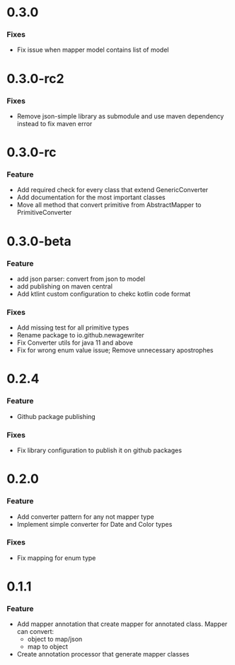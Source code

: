 # 0.3.0

### Fixes
* Fix issue when mapper model contains list of model

# 0.3.0-rc2

### Fixes
* Remove json-simple library as submodule and use maven dependency instead to fix maven error

# 0.3.0-rc

### Feature
* Add required check for every class that extend GenericConverter
* Add documentation for the most important classes
* Move all method that convert primitive from AbstractMapper to PrimitiveConverter

# 0.3.0-beta

### Feature
* add json parser: convert from json to model
* add publishing on maven central
* Add ktlint custom configuration to chekc kotlin code format

### Fixes
* Add missing test for all primitive types
* Rename package to io.github.newagewriter
* Fix Converter utils for java 11 and above
* Fix for wrong enum value issue; Remove unnecessary apostrophes

# 0.2.4

### Feature
* Github package publishing

### Fixes
* Fix library configuration to publish it on github packages


# 0.2.0

### Feature
* Add converter pattern for any not mapper type
* Implement simple converter for Date and Color types

### Fixes
* Fix mapping for enum type

# 0.1.1

### Feature
* Add mapper annotation that create mapper for annotated class. Mapper can convert:
  * object to map/json 
  * map to object
* Create annotation processor that generate mapper classes